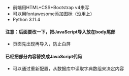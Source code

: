- 前端用HTML+CSS+Bootstrap v4来写
- 可以用fontawesome添加图标（没用上）
- Python 3.11.4
#### 注意：后面要改一下，把JavaScript导入放在body尾部
- 页面先出现再导入，防止白屏
#### 已经把部分内容替换成JavaScript代码
- 可以通过重新配置，从数据库中读取字典数组来决定内容
